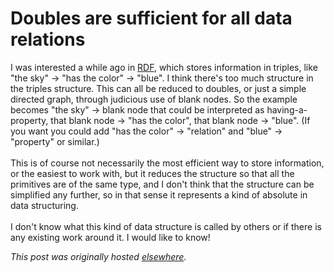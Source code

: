 # Doubles are sufficient for all data relations

<p>I was interested a while ago in <a href="http://en.wikipedia.org/wiki/Resource_Description_Framework">RDF</a>, which stores information in triples, like "the sky" -&gt; "has the color" -&gt; "blue". I think there's too much structure in the triples structure. This can all be reduced to doubles, or just a simple directed graph, through judicious use of blank nodes. So the example becomes "the sky" -&gt; blank node that could be interpreted as having-a-property, that blank node -&gt; "has the color", that blank node -&gt; "blue". (If you want you could add "has the color" -&gt; "relation" and "blue" -&gt; "property" or similar.)<br><br>This is of course not necessarily the most efficient way to store information, or the easiest to work with, but it reduces the structure so that all the primitives are of the same type, and I don't think that the structure can be simplified any further, so in that sense it represents a kind of absolute in data structuring.<br><br>I don't know what this kind of data structure is called by others or if there is any existing work around it. I would like to know!</p>


*This post was originally hosted [elsewhere](http://planspace.blogspot.com/2012/06/doubles-are-sufficient-for-all-data.html).*
